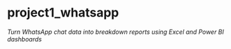 # project1_whatsapp
*Turn WhatsApp chat data into breakdown reports using Excel and Power BI dashboards*

